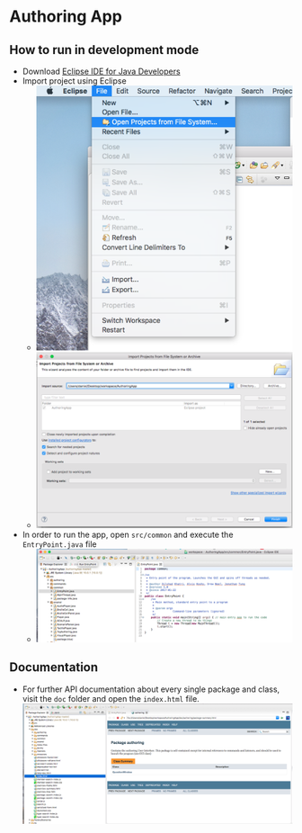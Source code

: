 # Authoring App

## How to run in development mode

* Download [Eclipse IDE for Java Developers](https://www.eclipse.org/downloads/packages/release/2018-09/r/eclipse-ide-java-developers)
* Import project using Eclipse
  * ![first_step](./READMEImages/first_step.png)
  * ![second_step](./READMEImages/second_step.png)
* In order to run the app, open `src/common` and execute the `EntryPoint.java` file
  * ![third_step](./READMEImages/third_step.png)

## Documentation

* For further API documentation about every single package and class, visit the `doc` folder and open the `index.html` file.
  ![documentation](./READMEImages/documentation.png)
